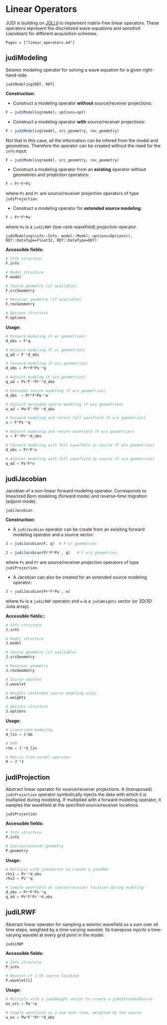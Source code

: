 # Linear Operators

JUDI is building on [JOLI.jl](https://github.com/slimgroup/JOLI.jl) to implement matrix-free linear operators. These operators represent the discretized wave-equations and sensitivit (Jacobian) for different acquisition schemes. 

```@contents
Pages = ["linear_operators.md"]
```

## judiModeling

Seismic modeling operator for solving a wave equation for a given right-hand-side.

```@docs
judiModeling{DDT, RDT}
```

**Construction:**

 * Construct a modeling operator **without** source/receiver projections:

```julia
F = judiModeling(model; options=opt)
```

 * Construct a modeling operator **with** source/receiver projections:

```julia
F = judiModeling(model, src_geometry, rec_geometry)
```

Not that in this case, all the information can be infered from the model and geometries. Therefore the operator can be created without the need for the `info` input:


```julia
F = judiModeling(model, src_geometry, rec_geometry)
```

 * Construct a modeling operator from an **existing** operator without geometries and projection operators:

```julia
F = Pr*F*Ps'
```

where `Ps` and `Pr` are source/receiver projection operators of type `judiProjection`.

 * Construct a modeling operator for **extended source modeling**:

```julia
F = Pr*F*Pw'
```

where `Pw` is a `judiLRWF` (low-rank-wavefield) projection operator.


```@docs
judiModeling(info::Info, model::Model; options=Options(), DDT::DataType=Float32, RDT::DataType=DDT)
```

**Accessible fields:**

```julia
# Info structure
F.info

# Model structure
F.model

# Source geometry (if available)
F.srcGeometry

# Receiver geometry (if available)
F.recGeometry

# Options structure
F.options
```

**Usage:**

```julia
# Forward modeling (F w/ geometries)
d_obs = F*q

# Adjoint modeling (F w/ geometries)
q_ad = F'*d_obs

# Forward modeling (F w/o geometries)
d_obs = Pr*F*Ps'*q

# Adjoint modelng (F w/o geometries)
q_ad = Ps*F'*Pr'*d_obs

# Extended source modeling (F w/o geometries)
d_obs  = Pr*F*Pw'*w

# Adjoint extended source modeling (F w/o geometries)
w_ad = Pw*F'*Pr'*d_obs

# Forward modeling and return full wavefield (F w/o geometries)
u = F*Ps'*q

# Adjoint modelnig and return wavefield (F w/o geometries)
v = F'*Pr'*d_obs

# Forward modeling with full wavefield as source (F w/o geometries)
d_obs = Pr*F*u

# Adjoint modeling with full wavefield as source (F w/o geometries)
q_ad = Ps*F*v
```


## judiJacobian

Jacobian of a non-linear forward modeling operator. Corresponds to linearized Born modeling (forward mode) and reverse-time migration (adjoint mode).

```@docs
judiJacobian
```

**Construction:**

 * A `judiJacobian` operator can be create from an exisiting forward modeling operator and a source vector:

```julia
J = judiJacobian(F, q)  # F w/ geometries
```

```julia
J = judiJacobian(Pr*F*Ps', q)   # F w/o geometries
```

where `Ps` and `Pr` are source/receiver projection operators of type `judiProjection`.

 * A Jacobian can also be created for an extended source modeling operator:

```julia
J = judiJacobian(Pr*F*Pw', w)
```

where `Pw` is a `judiLRWF` operator and `w` is a `judiWeights` vector (or 2D/3D Julia array).


**Accessible fields::**

```julia
# Info structure
J.info

# Model structure
J.model

# Source geometry (if available)
J.srcGeometry

# Receiver geometry
J.recGeometry

# Source wavelet
J.wavelet

# Weights (extended source modeling only)
J.weights

# Options structure
J.options
```

**Usage:**

```julia
# Linearized modeilng
d_lin = J*dm

# RTM
rtm = J'*d_lin

# Matrix-free normal operator
H = J'*J
```

## judiProjection

Abstract linear operator for source/receiver projections. A (transposed) `judiProjection` operator symbolically injects the data with which it is multiplied during modeling. If multiplied with a forward modeling operator, it samples the wavefield at the specified source/receiver locations.

```@docs
judiProjection
```

**Accessible fields:**

```julia
# Info structure
P.info

# Source/receiver geometry
P.geometry
```

**Usage:**

```julia
# Multiply with judiVector to create a judiRHS
rhs1 = Pr'*d_obs
rhs2 = Ps'*q

# Sample wavefield at source/receiver location during modeling
d_obs = Pr*F*Ps'*q
q_ad = Ps*F*Pr'*d_obs
```

## judiLRWF


Abstract linear operator for sampling a seismic wavefield as a sum over all time steps, weighted by a time-varying wavelet. Its transpose *injects* a time-varying wavelet at every grid point in the model.

```@docs
judiLRWF
```

**Accessible fields:**

```julia
# Info structure
P.info

# Wavelet of i-th source location
P.wavelet[i]
```

**Usage:**

```julia
# Multiply with a judiWeight vector to create a judiExtendedSource
ex_src = Pw'*w

# Sample wavefield as a sum over time, weighted by the source
u_ex = Pw*F'*Pr'*d_obs
```
